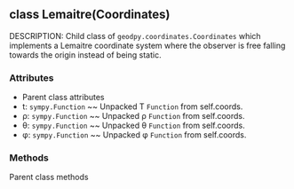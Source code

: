 ## class Lemaitre(Coordinates)
DESCRIPTION: Child class of `geodpy.coordinates.Coordinates` which implements a Lemaitre coordinate system where the observer is free falling towards the origin instead of being static.


### Attributes
- Parent class attributes
- t: `sympy.Function` ~~ Unpacked T `Function` from self.coords.
- ρ: `sympy.Function` ~~ Unpacked ρ `Function` from self.coords.
- θ: `sympy.Function` ~~ Unpacked θ `Function` from self.coords.
- φ: `sympy.Function` ~~ Unpacked φ `Function` from self.coords.


### Methods
Parent class methods


